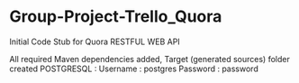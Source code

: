 # Group-Project-Trello_Quora
Initial Code Stub for Quora RESTFUL WEB API

All required Maven dependencies added, Target (generated sources) folder created 
POSTGRESQL :
Username : postgres
Password : password
